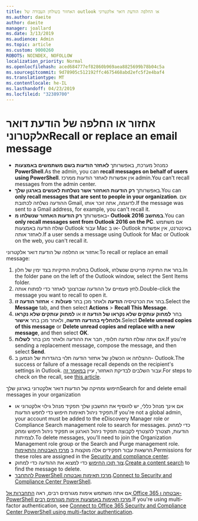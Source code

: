 ```yaml
---
title: האחזור בשולחן העבודה של outlook או החלפה הודעת דואר אלקטרוני
ms.author: daeite
author: daeite
manager: joallard
ms.date: 3/13/2019
ms.audience: Admin
ms.topic: article
ms.custom: 9000260
ROBOTS: NOINDEX, NOFOLLOW
localization_priority: Normal
ms.openlocfilehash: aced684777ef82860b969aea8825699b78b04c5a
ms.sourcegitcommit: 9d78905c512192ffc4675468abd2efc5f2e4baf4
ms.translationtype: MT
ms.contentlocale: he-IL
ms.lasthandoff: 04/23/2019
ms.locfileid: "32389700"
---
```

# <a name="recall-or-replace-an-email-message"></a><span data-ttu-id="cca08-102">אחזור או החלפה של הודעת דואר אלקטרוני</span><span class="sxs-lookup"><span data-stu-id="cca08-102">Recall or replace an email message</span></span>

- <span data-ttu-id="cca08-103">כמנהל מערכת, באפשרותך **לאחזר הודעות בשם משתמשים באמצעות PowerShell**.</span><span class="sxs-lookup"><span data-stu-id="cca08-103">As the admin, you can **recall messages on behalf of users using PowerShell**.</span></span> <span data-ttu-id="cca08-104">אין אפשרות לאחזר הודעות ממרכז admin.</span><span class="sxs-lookup"><span data-stu-id="cca08-104">You can't recall messages from the admin center.</span></span>
- <span data-ttu-id="cca08-105">באפשרותך **רק הודעות האחזור אשר נשלחות לאנשים בארגון שלך**.</span><span class="sxs-lookup"><span data-stu-id="cca08-105">You can **only recall messages that are sent to people in your organization**.</span></span> <span data-ttu-id="cca08-106">אם ההודעה נשלחה לכתובת Gmail, לדוגמה, אתה זוכר אותו.</span><span class="sxs-lookup"><span data-stu-id="cca08-106">If the message was sent to a Gmail address, for example, you can't recall it.</span></span>
- <span data-ttu-id="cca08-107">באפשרותך **רק הודעות האחזור שנשלחו מ- Outlook 2016 במחשב**.</span><span class="sxs-lookup"><span data-stu-id="cca08-107">You can **only recall messages sent from Outlook 2016 on the PC**.</span></span> <span data-ttu-id="cca08-108">אם משתמש שולח הודעה באמצעות Outlook עבור Mac או ב- Outlook באינטרנט, אין אפשרות לאחזר אותה.</span><span class="sxs-lookup"><span data-stu-id="cca08-108">If a user sends a message using Outlook for Mac or Outlook on the web, you can't recall it.</span></span>

<span data-ttu-id="cca08-109">אחזור או החלפה של הודעת דואר אלקטרוני:</span><span class="sxs-lookup"><span data-stu-id="cca08-109">To recall or replace an email message:</span></span>

1. <span data-ttu-id="cca08-110">בחלונית התיקיות בצד ימין של חלון Outlook, בחר את התיקיה פריטים שנשלחו.</span><span class="sxs-lookup"><span data-stu-id="cca08-110">In the folder pane on the left of the Outlook window, select the Sent Items folder.</span></span>
1. <span data-ttu-id="cca08-111">לחץ פעמיים על ההודעה שברצונך לאחזר כדי לפתוח אותה.</span><span class="sxs-lookup"><span data-stu-id="cca08-111">Double-click the message you want to recall to open it.</span></span>
1. <span data-ttu-id="cca08-112">בחר את הכרטיסיה **הודעה** ולאחר מכן בחר **פעולות** > **אחזור הודעה זו**.</span><span class="sxs-lookup"><span data-stu-id="cca08-112">Select the **Message** tab, and then select **Actions** > **Recall This Message**.</span></span>
1. <span data-ttu-id="cca08-113">בחר **למחוק עותקים שלא נקראו של הודעה זו** או **למחוק עותקים שלא נקראו ולהחליף בהודעה חדשה**, ולאחר מכן בחר **אישור**.</span><span class="sxs-lookup"><span data-stu-id="cca08-113">Select **Delete unread copies of this message** or **Delete unread copies and replace with a new message**, and then select **OK**.</span></span>
1. <span data-ttu-id="cca08-114">אם אתה שולח הודעה חלופי, חבר את ההודעה ולאחר מכן בחר **לשלוח**.</span><span class="sxs-lookup"><span data-stu-id="cca08-114">If you're sending a replacement message, compose the message, and then select **Send**.</span></span>
1. <span data-ttu-id="cca08-115">ההצלחה או הכשלון של אחזור הודעה תלוי בהגדרות של הנמען ב- Outlook.</span><span class="sxs-lookup"><span data-stu-id="cca08-115">The success or failure of a message recall depends on the recipient's settings in Outlook.</span></span> <span data-ttu-id="cca08-116">עבור השלבים לבדיקת האחזור, עיין [במאמר זה](https://support.office.com/article/35027f88-d655-4554-b4f8-6c0729a723a0).</span><span class="sxs-lookup"><span data-stu-id="cca08-116">For steps to check on the recall, see [this article](https://support.office.com/article/35027f88-d655-4554-b4f8-6c0729a723a0).</span></span>

<span data-ttu-id="cca08-117">חיפוש ומחיקה של הודעות דואר אלקטרוני בארגון שלך</span><span class="sxs-lookup"><span data-stu-id="cca08-117">Search for and delete email messages in your organization</span></span>

- <span data-ttu-id="cca08-118">אם אינך מנהל כללי, יש להוסיף את החשבון שלך תפקיד מנהל גילוי אלקטרוני או תפקיד ניהול תאימות חיפוש כדי לחפש הודעות.</span><span class="sxs-lookup"><span data-stu-id="cca08-118">If you're not a global admin, your account must be added to the eDiscovery Manager role or Compliance Search management role to search for messages.</span></span> <span data-ttu-id="cca08-119">כדי למחוק הודעות, תצטרך להצטרף לקבוצה תפקיד ניהול הארגון או תפקיד ניהול חיפוש ומחק לצמיתות.</span><span class="sxs-lookup"><span data-stu-id="cca08-119">To delete messages, you'll need to join the Organization Management role group or the Search and Purge management role.</span></span> <span data-ttu-id="cca08-120">הרשאות עבור תפקידים אלה מוקצות ב [מרכז האבטחה והתאימות](https://go.microsoft.com/fwlink/?linkid=2083731).</span><span class="sxs-lookup"><span data-stu-id="cca08-120">Permissions for these roles are assigned in the [Security and compliance center](https://go.microsoft.com/fwlink/?linkid=2083731).</span></span>
- <span data-ttu-id="cca08-121">[צור תוכן החיפוש](https://docs.microsoft.com/office365/securitycompliance/content-search) כדי למצוא את ההודעה כדי למחוק.</span><span class="sxs-lookup"><span data-stu-id="cca08-121">[Create a content search](https://docs.microsoft.com/office365/securitycompliance/content-search) to find the message to delete.</span></span>
- <span data-ttu-id="cca08-122">[להתחבר PowerShell מרכז תאימות ואבטחה](https://docs.microsoft.com/powershell/exchange/office-365-scc/connect-to-scc-powershell/connect-to-scc-powershell?view=exchange-ps).</span><span class="sxs-lookup"><span data-stu-id="cca08-122">[Connect to Security and Compliance Center PowerShell](https://docs.microsoft.com/powershell/exchange/office-365-scc/connect-to-scc-powershell/connect-to-scc-powershell?view=exchange-ps).</span></span>

<span data-ttu-id="cca08-123">אם אתה משתמש אימות מגורמים רבים, ראה [התחברות אל Office 365 אבטחה ו- PowerShell מרכז תאימות באמצעות אימות מגורמים רבים](https://docs.microsoft.com/powershell/exchange/office-365-scc/connect-to-scc-powershell/mfa-connect-to-scc-powershell?view=exchange-ps).</span><span class="sxs-lookup"><span data-stu-id="cca08-123">If you're using multi-factor authentication, see [Connect to Office 365 Security and Compliance Center PowerShell using multi-factor authentication](https://docs.microsoft.com/powershell/exchange/office-365-scc/connect-to-scc-powershell/mfa-connect-to-scc-powershell?view=exchange-ps).</span></span>